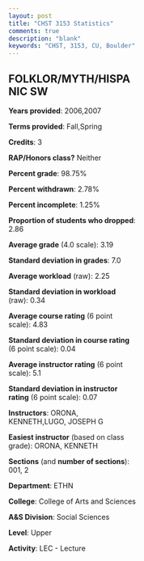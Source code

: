 ```yaml
---
layout: post
title: "CHST 3153 Statistics"
comments: true
description: "blank"
keywords: "CHST, 3153, CU, Boulder"
--- 
```

<head>
<script src="https://ajax.googleapis.com/ajax/libs/jquery/2.1.3/jquery.min.js"></script>
<script src="https://dl.dropboxusercontent.com/s/pc42nxpaw1ea4o9/highcharts.js?dl=0"></script>
<!-- <script src="../assets/js/highcharts.js"></script> -->
<style type="text/css">@font-face {
	font-family: "Bebas Neue";
	src: url(https://www.filehosting.org/file/details/544349/BebasNeue%20Regular.otf) format("opentype");
	}
	h1.Bebas { 
		font-family: "Bebas Neue", Verdana, Tahoma;
	}
</style>
</head>
<body>
	<div id="container" style="float: right; width: 45%; height: 88%; margin-left: 2.5%; margin-right: 2.5%;"></div>
	<script language="JavaScript">
		$(document).ready(function() {
		var chart = {type: 'column'};
		var title = {text: 'Grade Distribution'};
		var xAxis = {categories: ['A','B','C','D','F'],crosshair: true};
		var yAxis = {min: 0,title: {text: 'Percentage'}};
		var tooltip = {headerFormat: '<center><b><span style="font-size:20px">{point.key}</span></b></center>',
		               pointFormat: '<td style="padding:0"><b>{point.y:.1f}%</b></td>',
		               footerFormat: '</table>',shared: true,useHTML: true};
		var plotOptions = {column: {pointPadding: 0.0,borderWidth: 0}};  
		var credits = {enabled: false};var series= [{name: 'Percent',data: [35.64,51.49,11.88,0.0,0.99,]}];
		var json = {};
		json.chart = chart;
		json.title = title;
		json.tooltip = tooltip;
		json.xAxis = xAxis;
		json.yAxis = yAxis;  
		json.series = series;
		json.plotOptions = plotOptions;  
		json.credits = credits;
		$('#container').highcharts(json);
	});
	</script>
</body>
			   
## FOLKLOR/MYTH/HISPANIC SW

**Years provided**: 2006,2007

**Terms provided**: Fall,Spring

**Credits**: 3

**RAP/Honors class?** Neither

**Percent grade**: 98.75%

**Percent withdrawn**: 2.78%

**Percent incomplete**: 1.25%

**Proportion of students who dropped**: 2.86

**Average grade** (4.0 scale): 3.19

**Standard deviation in grades**: 7.0

**Average workload** (raw): 2.25

**Standard deviation in workload** (raw): 0.34

**Average course rating** (6 point scale): 4.83

**Standard deviation in course rating** (6 point scale): 0.04

**Average instructor rating** (6 point scale): 5.1

**Standard deviation in instructor rating** (6 point scale): 0.07

**Instructors**: ORONA, KENNETH,LUGO, JOSEPH G

**Easiest instructor** (based on class grade): ORONA, KENNETH

**Sections** (and **number of sections**): 001, 2

**Department**: ETHN

**College**: College of Arts and Sciences

**A&S Division**: Social Sciences

**Level**: Upper

**Activity**: LEC - Lecture